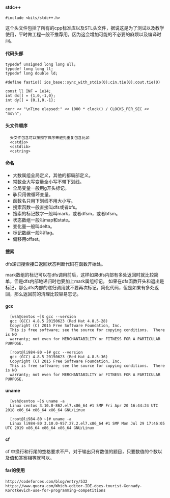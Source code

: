 #### stdc++
```
#include <bits/stdc++.h>
```

这个头文件包括了所有的cpp标准库以及STL头文件，据说这是为了测试以及教学使用，平时做工程一般不推荐用，因为这会增加可能的不必要的麻烦以及编译时间。

#### 代码头部

    typedef unsigned long long ull;
    typedef long long ll;
    typedef long double ld;

    #define fastio() ios_base::sync_with_stdio(0);cin.tie(0);cout.tie(0)

    const ll INF = 1e14;
    int dx[] = {1,0,-1,0};
    int dy[] = {0,1,0,-1};

    cerr << "\nTime elapsed:" << 1000 * clock() / CLOCKS_PER_SEC << "ms\n";


#### 头文件顺序

      头文件包含可以按照字典序来避免重复包含比如
      <cstdio>
      <cstdlib>
      <cstring>
      
#### 命名
  
* 大数属组全局定义，其他的都局部定义。
* 常数全大写变量全小写不带下划线。
* 全局变量一般用g开头标记。
* ijk只用做循环变量。
* 函数名只用下划线不用大小写。
* 搜索函数一般直接叫dfs或者bfs。
* 搜索的标记数字一般叫mark，或者dfsm，或者bfsm。
* 状态数组一般叫map和state。
* 变化量一般叫delta。
* 标记数组一般叫flag。
* 偏移用offset。
      
#### 搜索

dfs递归搜索接口返回状态判断代码在函数开始处。

mark数组的标记可以在dfs调用前后，这样如果dfs内部有多处返回时就比较简单，但是dfs内部地递归时也要加上mark属组标记。
如果在dfs函数开头和退出是标记，那么dfs内部的递归调用就不要再次标记，简化代码，但是如果有多处返回，那么返回前的清理比较容易忘记。

#### gcc

      [wsh@centos ~]$ gcc --version
      gcc (GCC) 4.8.5 20150623 (Red Hat 4.8.5-28)
      Copyright (C) 2015 Free Software Foundation, Inc.
      This is free software; see the source for copying conditions.  There is NO
      warranty; not even for MERCHANTABILITY or FITNESS FOR A PARTICULAR PURPOSE.
      
      [root@li984-80 ~]# gcc --version
      gcc (GCC) 4.8.5 20150623 (Red Hat 4.8.5-36)
      Copyright (C) 2015 Free Software Foundation, Inc.
      This is free software; see the source for copying conditions.  There is NO
      warranty; not even for MERCHANTABILITY or FITNESS FOR A PARTICULAR PURPOSE.


#### uname 
      [wsh@centos ~]$ uname -a
      Linux centos 3.10.0-862.el7.x86_64 #1 SMP Fri Apr 20 16:44:24 UTC 2018 x86_64 x86_64 x86_64 GNU/Linux 
      
      [root@li984-80 ~]# uname -a
      Linux li984-80 3.10.0-957.27.2.el7.x86_64 #1 SMP Mon Jul 29 17:46:05 UTC 2019 x86_64 x86_64 x86_64 GNU/Linux
      

#### cf

cf 中换行和行尾的空格要求不严，对于输出只有数值的题目，只要数值的个数以及值和答案相等就可以。

#### far的使用

    http://codeforces.com/blog/entry/532
    https://www.quora.com/Which-editor-IDE-does-tourist-Gennady-Korotkevich-use-for-programming-competitions
